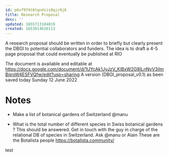 ```yaml
---
id: p6xf974t6tqndzis0qjc9j6
title: Research Proposal
desc: ''
updated: 1655713184019
created: 1653914626113
---
```




A research proposal should be written in order to briefly but clearly present the DBGI to potential collaborators and funders.
The idea is to draft a 4-5 page proposal that could eventually be published at RIO

The document is available and editable at https://docs.google.com/document/d/1UYcAk1JyJzV_KIBxW2G8ILnNyV3jImBqroW4ESFVQfw/edit?usp=sharing
A version (DBGI_proposal_v0.1) as been saved today Sunday 12 June 2022 




# Notes

- Make a list of botanical gardens of Switzerland
@manu


- What is the total number of different species in Swiss botanical gardens ?
This should be answered. Get in touch with the guy in charge of the relational DB of species in Switzerland. Ask @manu or Alain 
These are the Botalista people https://botalista.community/

test